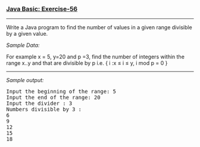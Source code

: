 ### [Java Basic: Exercise-56](https://www.w3resource.com/java-exercises/basic/java-basic-exercise-56.php)

***
<p>Write a Java program to find the number of values in a given range divisible by a given value.<br>

_Sample Data:_

For example x = 5, y=20 and p =3, find the number of integers within the range x..y and that are divisible by p i.e. {
i :x ≤ i ≤ y, i mod p = 0 }
***
_Sample output:_
<pre class="output">
Input the beginning of the range: 5
Input the end of the range: 20
Input the divider : 3
Numbers divisible by 3 : 
6
9
12
15
18
</pre>